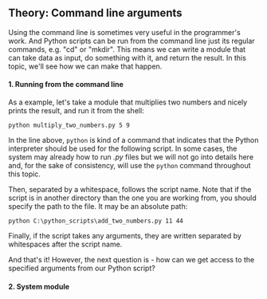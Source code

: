 ## Theory: Command line arguments

Using the command line is sometimes very useful in the 
programmer's work. And Python scripts can be run from the 
command line just its regular commands, e.g. "cd" or 
"mkdir". This means we can write a module that can take data
as input, do something with it, and return the result. In this 
topic, we'll see how we can make that happen.


#### 1. Running from the command line
As a example, let's take a module that multiplies two numbers
and nicely prints the result, and run it from the shell:

    python multiply_two_numbers.py 5 9

In the line above, `python` is kind of a command that indicates
that the Python interpreter should be used for the following
script. In some cases, the system may already how to run
*.py* files but we will not go into details here and, for the sake of 
consistency, will use the `python` command throughout this
topic.

Then, separated by a whitespace, follows the script name. Note
that if the script is in another directory than the one you are
working from, you should specify the path to the file. It may be
an absolute path:

    python C:\python_scripts\add_two_numbers.py 11 44

Finally, if the script takes any arguments, they are written
separated by whitespaces after the script name.

And that's it! However, the next question is - how can we get
access to the specified arguments from our Python script?

#### 2. System module
